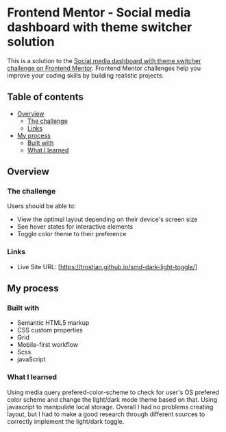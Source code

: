 # Frontend Mentor - Social media dashboard with theme switcher solution

This is a solution to the [Social media dashboard with theme switcher challenge on Frontend Mentor](https://www.frontendmentor.io/challenges/social-media-dashboard-with-theme-switcher-6oY8ozp_H). Frontend Mentor challenges help you improve your coding skills by building realistic projects. 
## Table of contents

- [Overview](#overview)
  - [The challenge](#the-challenge)
  - [Links](#links)
- [My process](#my-process)
  - [Built with](#built-with)
  - [What I learned](#what-i-learned)

## Overview

### The challenge

Users should be able to:

- View the optimal layout depending on their device's screen size
- See hover states for interactive elements
- Toggle color theme to their preference

### Links

- Live Site URL: [https://trostjan.github.io/smd-dark-light-toggle/]

## My process

### Built with

- Semantic HTML5 markup
- CSS custom properties
- Grid
- Mobile-first workflow
- Scss
- javaScript

### What I learned

Using media query prefered-color-scheme to check for user's OS prefered color scheme and change the light/dark mode theme based on that.
Using javascript to manipulate local storage.
Overall I had no problems creating layout, but I had to make a good research through different sources to correctly implement the light/dark toggle.


